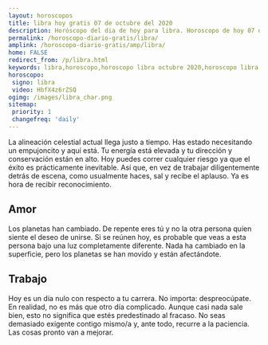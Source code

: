 ```yaml
---
layout: horoscopos
title: libra hoy gratis 07 de octubre del 2020 
description: Horóscopo del dia de hoy para libra. Horoscopo de hoy 07 de octubre del 2020. Las predicciones de amor, trabajo, vida personal gratis.
permalink: /horoscopo-diario-gratis/libra/
amplink: /horoscopo-diario-gratis/amp/libra/
home: FALSE
redirect_from: /p/libra.html
keywords: libra,horoscopo,horoscopo libra octubre 2020,horoscopo libra hoy,tarot libra octubre 2020,horoscopo libra,tarot libra hoy,horoscopo de hoy,horoscopo diario,tarot del amor,horoscopo de hoy libra,horoscopo diario del tarot, Horoscopo de hoy libra 07 de octubre del 2020,horóscopo del día,signos zodiacales 2020, el horoscopo de hoy
horoscopo:
 signo: libra
 video: HbfX4z6rZSQ
ogimg: /images/libra_char.png
sitemap:
 priority: 1
 changefreq: 'daily'
---
```



La alineación celestial actual llega justo a tiempo. Has estado necesitando un empujoncito y aquí está. Tu energía está elevada y tu dirección y conservación están en alto. Hoy puedes correr cualquier riesgo ya que el éxito es prácticamente inevitable. Así que, en vez de trabajar diligentemente detrás de escena, como usualmente haces, sal y recibe el aplauso. Ya es hora de recibir reconocimiento.

## Amor

Los planetas han cambiado. De repente eres tú y no la otra persona quien siente el deseo de unirse. Si se reúnen hoy, es probable que veas a esta persona bajo una luz completamente diferente. Nada ha cambiado en la superficie, pero los planetas se han movido y están afectándote.

## Trabajo

Hoy es un día nulo con respecto a tu carrera. No importa: despreocúpate. En realidad, no es más que otro día complicado. Aunque casi nada sale bien, esto no significa que estés predestinado al fracaso. No seas demasiado exigente contigo mismo/a y, ante todo, recurre a la paciencia. Las cosas pronto van a mejorar.